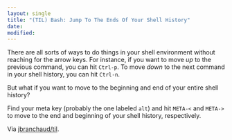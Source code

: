 ```yaml
---
layout: single
title: "(TIL) Bash: Jump To The Ends Of Your Shell History"
date:
modified:
---
```


There are all sorts of ways to do things in your shell environment without
reaching for the arrow keys. For instance, if you want to move _up_ to the
previous command, you can hit `Ctrl-p`. To move _down_ to the next
command in your shell history, you can hit `Ctrl-n`.

But what if you want to move to the beginning and end of your entire shell
history?

Find your meta key (probably the one labeled `alt`) and hit `META-<` and
`META->` to move to the end and beginning of your shell history,
respectively.

Via [jbranchaud/til](https://github.com/jbranchaud/til).
